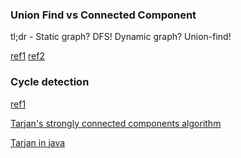 

### Union Find vs Connected Component

tl;dr - Static graph? DFS! Dynamic graph? Union-find!

[ref1](https://stackoverflow.com/questions/28398101/union-find-or-dfs-which-one-is-better-to-find-connected-component)
[ref2](https://cs.stackexchange.com/questions/47596/dfs-vs-union-find-for-computing-connected-components-of-a-static-graph)

### Cycle detection

[ref1](https://stackoverflow.com/questions/261573/best-algorithm-for-detecting-cycles-in-a-directed-graph)

[Tarjan's strongly connected components algorithm](https://en.wikipedia.org/wiki/Tarjan%27s_strongly_connected_components_algorithm)

[Tarjan in java](https://github.com/t1/graph/blob/master/src/main/java/com/github/t1/graph/StronglyConnectedComponentsFinder.java)

```
```